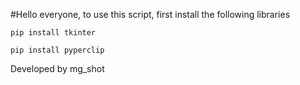 #Hello everyone, to use this script, first install the following libraries

```pip install tkinter```

```pip install pyperclip```


Developed by mg_shot
